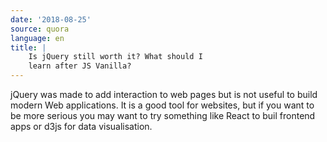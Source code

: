 ```yaml
---
date: '2018-08-25'
source: quora
language: en
title: |
    Is jQuery still worth it? What should I
    learn after JS Vanilla?
---
```


jQuery was made to add interaction to web pages but is not useful to
build modern Web applications. It is a good tool for websites, but if
you want to be more serious you may want to try something like React to
buil frontend apps or d3js for data visualisation.

